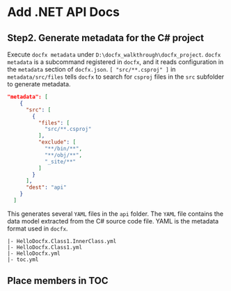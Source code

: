 # Add .NET API Docs


Step2. Generate metadata for the C# project
----------------------
Execute `docfx metadata` under `D:\docfx_walkthrough\docfx_project`. `docfx metadata` is a subcommand registered in `docfx`, and it reads configuration in the `metadata` section of `docfx.json`. `[ "src/**.csproj" ]` in `metadata/src/files` tells `docfx` to search for `csproj` files in the `src` subfolder to generate metadata.

```json
"metadata": [
    {
      "src": [
        {
          "files": [
            "src/**.csproj"
          ],
          "exclude": [
            "**/bin/**",
            "**/obj/**",
            "_site/**"
          ]
        }
      ],
      "dest": "api"
    }
  ]
```

This generates several `YAML` files in the `api` folder. The `YAML` file contains the data model extracted from the C# source code file. YAML is the metadata format used in `docfx`.

```
|- HelloDocfx.Class1.InnerClass.yml
|- HelloDocfx.Class1.yml
|- HelloDocfx.yml
|- toc.yml
```

## Place members in TOC
